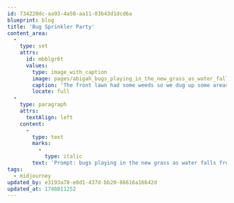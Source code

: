 ```yaml
---
id: 734220dc-aa93-4a50-aa11-03b43d1dcd6a
blueprint: blog
title: 'Bug Sprinkler Party'
content_area:
  -
    type: set
    attrs:
      id: mbblgr6t
      values:
        type: image_with_caption
        image: pages/abigah_bugs_playing_in_the_new_grass_as_water_falls_from_a_sp_21c1eea6-624e-447c-a6bf-65dca4c667c9_2(1).png
        caption: 'The front lawn had some weeds so we dug up some areas and put down some new sod. Now its watering time.'
        locate: full
  -
    type: paragraph
    attrs:
      textAlign: left
    content:
      -
        type: text
        marks:
          -
            type: italic
        text: 'Prompt: bugs playing in the new grass as water falls from a sprinkler'
tags:
  - midjourney
updated_by: e3193a78-e0d1-437d-bb20-86616a16642d
updated_at: 1748811252
---
```

